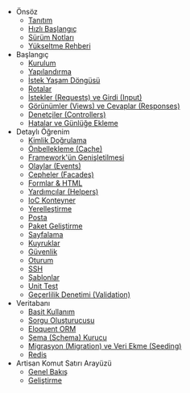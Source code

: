 - Önsöz
    - [Tanıtım](/docs/introduction)
    - [Hızlı Başlangıç](/docs/quick)
    - [Sürüm Notları](/docs/releases)
    - [Yükseltme Rehberi](/docs/upgrade)
- Başlangıç
    - [Kurulum](/docs/installation)
    - [Yapılandırma](/docs/configuration)
    - [İstek Yaşam Döngüsü](/docs/lifecycle)
    - [Rotalar](/docs/routing)
    - [İstekler (Requests) ve Girdi (Input)](/docs/requests)
    - [Görünümler (Views) ve Cevaplar (Responses)](/docs/responses)
    - [Denetçiler (Controllers)](/docs/controllers)
    - [Hatalar ve Günlüğe Ekleme](/docs/errors)
- Detaylı Öğrenim
    - [Kimlik Doğrulama](/docs/security)
    - [Önbellekleme (Cache)](/docs/cache)
    - [Framework'ün Genişletilmesi](/docs/extending)
    - [Olaylar (Events)](/docs/events)
    - [Cepheler (Facades)](/docs/facades)
    - [Formlar & HTML](/docs/html)
    - [Yardımcılar (Helpers)](/docs/helpers)
    - [IoC Konteyner](/docs/ioc)
    - [Yerelleştirme](/docs/localization)
    - [Posta](/docs/mail)
    - [Paket Geliştirme](/docs/packages)
    - [Sayfalama](/docs/pagination)
    - [Kuyruklar](/docs/queues)
    - [Güvenlik](/docs/security)
    - [Oturum](/docs/session)
    - [SSH](/docs/ssh)
    - [Şablonlar](/docs/templates)
    - [Unit Test](/docs/testing)
    - [Geçerlilik Denetimi (Validation)](/docs/validation)
- Veritabanı
    - [Basit Kullanım](/docs/database)
    - [Sorgu Oluşturucusu](/docs/queries)
    - [Eloquent ORM](/docs/eloquent)
    - [Şema (Schema) Kurucu](/docs/schema)
    - [Migrasyon (Migration) ve Veri Ekme (Seeding)](/docs/migrations)
    - [Redis](/docs/redis)
- Artisan Komut Satırı Arayüzü
    - [Genel Bakış](/docs/artisan)
    - [Geliştirme](/docs/commands)